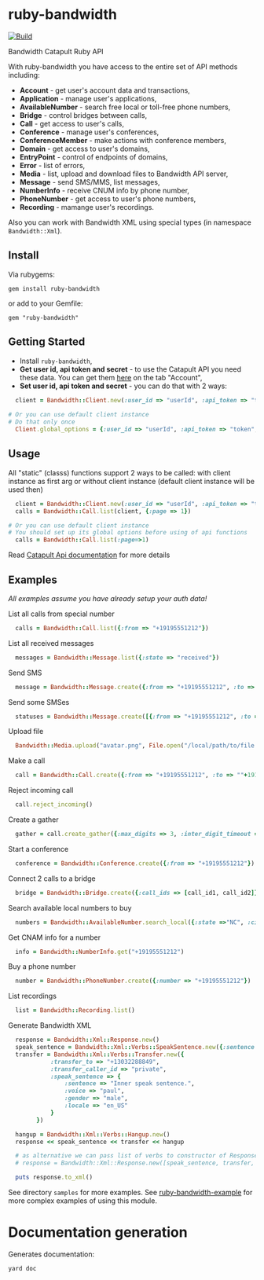# ruby-bandwidth

[![Build](https://travis-ci.org/bandwidthcom/ruby-bandwidth.png)](https://travis-ci.org/bandwidthcom/ruby-bandwidth)

Bandwidth Catapult Ruby API

With ruby-bandwidth  you have access to the entire set of API methods including:
* **Account** - get user's account data and transactions,
* **Application** - manage user's applications,
* **AvailableNumber** - search free local or toll-free phone numbers,
* **Bridge** - control bridges between calls,
* **Call** - get access to user's calls,
* **Conference** - manage user's conferences,
* **ConferenceMember** - make actions with conference members,
* **Domain** - get access to user's domains,
* **EntryPoint** - control of endpoints of domains,
* **Error** - list of errors,
* **Media** - list, upload and download files to Bandwidth API server,
* **Message** - send SMS/MMS, list messages,
* **NumberInfo** - receive CNUM info by phone number,
* **PhoneNumber** - get access to user's phone numbers,
* **Recording** - mamange user's recordings.

Also you can work with Bandwidth XML using special types (in namespace `Bandwidth::Xml`). 
## Install

Via rubygems:

    gem install ruby-bandwidth

or add to your Gemfile:

    gem "ruby-bandwidth"


## Getting Started

* Install `ruby-bandwidth`,
* **Get user id, api token and secret** - to use the Catapult API you need these data.  You can get them [here](https://catapult.inetwork.com/pages/catapult.jsf) on the tab "Account",
* **Set user id, api token and secret** - you can do that with 2 ways:

```ruby
  client = Bandwidth::Client.new(:user_id => "userId", :api_token => "token", :api_secret => "secret")
  
# Or you can use default client instance
# Do that only once
  Client.global_options = {:user_id => "userId", :api_token => "token", :api_secret => "secret"}
```



## Usage

All "static" (classs) functions support 2 ways to be called: with client instance as first arg or without client instance (default client instance will be used then)

```ruby
  client = Bandwidth::Client.new(:user_id => "userId", :api_token => "token", :api_secret => "secret")
  calls = Bandwidth::Call.list(client, {:page => 1})

# Or you can use default client instance
# You should set up its global options before using of api functions
  calls = Bandwidth::Call.list(:page=>1)
```

Read [Catapult Api documentation](https://catapult.inetwork.com/docs/api-docs/) for more details

## Examples
*All examples assume you have already setup your auth data!*

List all calls from special number

```ruby
  calls = Bandwidth::Call.list({:from => "+19195551212"})
```

List all received messages

```ruby
  messages = Bandwidth::Message.list({:state => "received"})
```

Send SMS

```ruby
  message = Bandwidth::Message.create({:from => "+19195551212", :to => "+191955512142", :text => "Test"})
```

Send some SMSes

```ruby
  statuses = Bandwidth::Message.create([{:from => "+19195551212", :to => "+191955512142", :text => "Test"}, {:from => "+19195551212", :to => "+191955512143", :text => "Test2"}])
```
Upload file 

```ruby
  Bandwidth::Media.upload("avatar.png", File.open("/local/path/to/file.png", "r"), "image/png")
```

Make a call

```ruby
  call = Bandwidth::Call.create({:from => "+19195551212", :to => ""+191955512142"})
```

Reject incoming call

```ruby
  call.reject_incoming()
```

Create a gather
```ruby
  gather = call.create_gather({:max_digits => 3, :inter_digit_timeout => 5, :prompt => {:sentence => "Please enter 3 digits"}})
```

Start a conference
```ruby
  conference = Bandwidth::Conference.create({:from => "+19195551212"})
```

Connect 2 calls to a bridge

```ruby
  bridge = Bandwidth::Bridge.create({:call_ids => [call_id1, call_id2]})
```

Search available local numbers to buy

```ruby
  numbers = Bandwidth::AvailableNumber.search_local({:state =>"NC", :city => "Cary"})
```
Get CNAM info for a number

```ruby
  info = Bandwidth::NumberInfo.get("+19195551212")
```

Buy a phone number

```ruby
  number = Bandwidth::PhoneNumber.create({:number => "+19195551212"})
```

List recordings

```ruby
  list = Bandwidth::Recording.list()
```

Generate Bandwidth XML

```ruby
  response = Bandwidth::Xml::Response.new()
  speak_sentence = Bandwidth::Xml::Verbs::SpeakSentence.new({:sentence => "Transferring your call, please wait.", :voice => "paul", :gender => "male", :locale => "en_US"})
  transfer = Bandwidth::Xml::Verbs::Transfer.new({
            :transfer_to => "+13032288849",
            :transfer_caller_id => "private",
            :speak_sentence => {
                :sentence => "Inner speak sentence.",
                :voice => "paul",
                :gender => "male",
                :locale => "en_US"
            }
        })

  hangup = Bandwidth::Xml::Verbs::Hangup.new()
  response << speak_sentence << transfer << hangup 

  # as alternative we can pass list of verbs to constructor of Response
  # response = Bandwidth::Xml::Response.new([speak_sentence, transfer, hangup])

  puts response.to_xml()
```


See directory `samples` for more examples.
See [ruby-bandwidth-example](https://github.com/bandwidthcom/ruby-bandwidth-example) for more complex examples of using this module.



# Documentation generation

Generates documentation:

    yard doc


